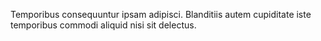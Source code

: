 Temporibus consequuntur ipsam adipisci.
Blanditiis autem cupiditate iste temporibus commodi aliquid nisi sit delectus.